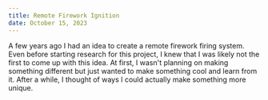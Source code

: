 ```yaml
---
title: Remote Firework Ignition
date: October 15, 2023
---
```


A few years ago I had an idea to create a remote firework firing system. Even before starting research for this project, I knew that I was likely not the first to come up with this idea. At first, I wasn't planning on making something different but just wanted to make something cool and learn from it. After a while, I thought of ways I could actually make something more unique.


